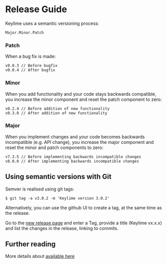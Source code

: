 # Release Guide

Keylime uses a semantic versioning process:

    Major.Minor.Patch

### Patch

When a bug fix is made:

```
v0.0.3 // Before bugfix
v0.0.4 // After bugfix
```

### Minor

When you add functionality and your code stays backwards compatible, you increase the minor component and reset the patch component to zero:

```
v0.2.4 // Before addition of new functionality
v0.3.0 // After addition of new functionality
```

### Major

When you implement changes and your code becomes backwards incompatible (e.g. API change), you increase the major component and reset the minor and patch components to zero:

```
v7.3.5 // Before implementing backwards incompatible changes
v8.0.0 // After implementing backwards incompatible changes
```

## Using semantic versions with Git

Semver is realised using git tags:

    $ git tag -a v3.0.2 -m 'Keylime version 3.0.2'

Alternatively, you can use the github UI to create a tag, at the same time as
the release.

Go to the [new release page](https://github.com/keylime/python-keylime/releases/new)
and  enter a Tag, provide a title (Keylime vx.x.x) and list the changes in the release,
linking to commits.

## Further reading

More details about [available here](https://github.com/semver/semver/blob/master/semver.md)
